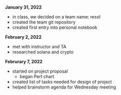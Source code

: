 **January 31, 2022**
- in class, we decided on a team name: resol
- created the team git repository
- created first entry into personal notebook  

**February 2, 2022**
- met with instructor and TA
- researched solana and crypto

**Februrary 7, 2022**
- started on project proposal
  - began Pert chart
- created list of tasks needed for design of project
- helped brainstorm agenda for Wednesday meeting
